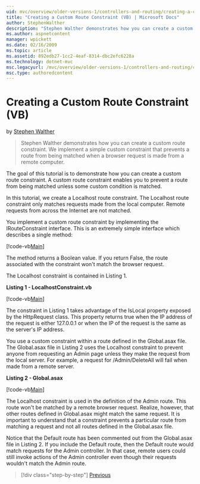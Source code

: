```yaml
---
uid: mvc/overview/older-versions-1/controllers-and-routing/creating-a-custom-route-constraint-vb
title: "Creating a Custom Route Constraint (VB) | Microsoft Docs"
author: StephenWalther
description: "Stephen Walther demonstrates how you can create a custom route constraint. We implement a simple custom constraint that prevents a route from being matched w..."
ms.author: aspnetcontent
manager: wpickett
ms.date: 02/16/2009
ms.topic: article
ms.assetid: 892edb27-1cc2-4eaf-8314-dbc2efc6228a
ms.technology: dotnet-mvc
msc.legacyurl: /mvc/overview/older-versions-1/controllers-and-routing/creating-a-custom-route-constraint-vb
msc.type: authoredcontent
---
```

Creating a Custom Route Constraint (VB)
====================
by [Stephen Walther](https://github.com/StephenWalther)

> Stephen Walther demonstrates how you can create a custom route constraint. We implement a simple custom constraint that prevents a route from being matched when a browser request is made from a remote computer.


The goal of this tutorial is to demonstrate how you can create a custom route constraint. A custom route constraint enables you to prevent a route from being matched unless some custom condition is matched.

In this tutorial, we create a Localhost route constraint. The Localhost route constraint only matches requests made from the local computer. Remote requests from across the Internet are not matched.

You implement a custom route constraint by implementing the IRouteConstraint interface. This is an extremely simple interface which describes a single method:

[!code-vb[Main](creating-a-custom-route-constraint-vb/samples/sample1.vb)]

The method returns a Boolean value. If you return False, the route associated with the constraint won't match the browser request.

The Localhost constraint is contained in Listing 1.

**Listing 1 - LocalhostConstraint.vb**

[!code-vb[Main](creating-a-custom-route-constraint-vb/samples/sample2.vb)]

The constraint in Listing 1 takes advantage of the IsLocal property exposed by the HttpRequest class. This property returns true when the IP address of the request is either 127.0.0.1 or when the IP of the request is the same as the server's IP address.

You use a custom constraint within a route defined in the Global.asax file. The Global.asax file in Listing 2 uses the Localhost constraint to prevent anyone from requesting an Admin page unless they make the request from the local server. For example, a request for /Admin/DeleteAll will fail when made from a remote server.

**Listing 2 - Global.asax**

[!code-vb[Main](creating-a-custom-route-constraint-vb/samples/sample3.vb)]

The Localhost constraint is used in the definition of the Admin route. This route won't be matched by a remote browser request. Realize, however, that other routes defined in Global.asax might match the same request. It is important to understand that a constraint prevents a particular route from matching a request and not all routes defined in the Global.asax file.

Notice that the Default route has been commented out from the Global.asax file in Listing 2. If you include the Default route, then the Default route would match requests for the Admin controller. In that case, remote users could still invoke actions of the Admin controller even though their requests wouldn't match the Admin route.

> [!div class="step-by-step"]
> [Previous](creating-a-route-constraint-vb.md)
